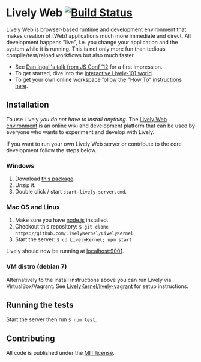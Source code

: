 # Lively Web [![Build Status](https://secure.travis-ci.org/LivelyKernel/LivelyKernel.png?branch=master)](http://travis-ci.org/LivelyKernel/LivelyKernel)

Lively Web is browser-based runtime and development environment that makes creation of (Web) applications much more immediate and direct. All development happens "live", i.e. you change your application and the system while it is running. This is not only more fun than tedious compile/test/reload workflows but also much faster.

- See [Dan Ingall's talk from JS Conf '12](http://youtu.be/QTJRwKOFddc) for a first impression.
- To get started, dive into the [interactive Lively-101 world](http://lively-web.org/users/robertkrahn/Lively-101.html).
- To get your own online workspace [follow the "How To" instructions here](http://lively-web.org/welcome.html).

## Installation

To use Lively _you do not have to install anything_. The [Lively Web environment](http://lively-web.org/) is an
online wiki and development platform that can be used by everyone who wants
to experiment and develop with Lively.

If you want to run your own Lively Web server or contribute to the core
development follow the steps below.

### Windows

1. Download [this package](http://lively-kernel.org/other/lively-core-install/LivelyWeb.windows.latest.zip).
2. Unzip it.
3. Double click / start `start-lively-server.cmd`.

### Mac OS and Linux

1. Make sure you have [node.js](http://nodejs.org/download/) installed.
2. Checkout this repository: `$ git clone https://github.com/LivelyKernel/LivelyKernel`.
2. Start the server: `$ cd LivelyKernel; npm start`

Lively should now be running at [localhost:9001](http://localhost:9001/welcome.html).

### VM distro (debian 7)

Alternatively to the install instructions above you can run Lively via VirtualBox/Vagrant. See [LivelyKernel/lively-vagrant](https://github.com/LivelyKernel/lively-vagrant/blob/master/README.md) for setup instructions.

## Running the tests

Start the server then run `$ npm test`.

## Contributing

All code is published under the [MIT license](https://github.com/LivelyKernel/LivelyKernel/blob/master/LICENSE).
